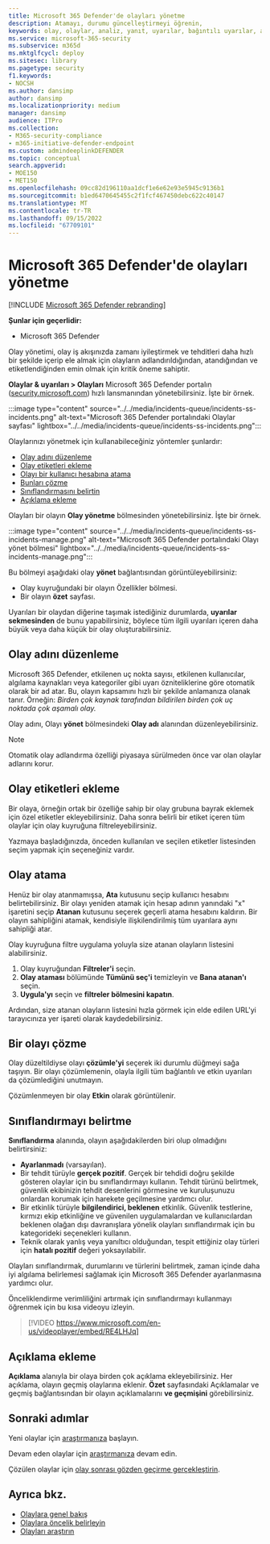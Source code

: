 ```yaml
---
title: Microsoft 365 Defender'de olayları yönetme
description: Atamayı, durumu güncelleştirmeyi öğrenin,
keywords: olay, olaylar, analiz, yanıt, uyarılar, bağıntılı uyarılar, atama, güncelleştirme, durum, yönetme, sınıflandırma, Microsoft, 365, m365
ms.service: microsoft-365-security
ms.subservice: m365d
ms.mktglfcycl: deploy
ms.sitesec: library
ms.pagetype: security
f1.keywords:
- NOCSH
ms.author: dansimp
author: dansimp
ms.localizationpriority: medium
manager: dansimp
audience: ITPro
ms.collection:
- M365-security-compliance
- m365-initiative-defender-endpoint
ms.custom: admindeeplinkDEFENDER
ms.topic: conceptual
search.appverid:
- MOE150
- MET150
ms.openlocfilehash: 09cc82d196110aa1dcf1e6e62e93e5945c9136b1
ms.sourcegitcommit: b1ed6470645455c2f1fcf467450debc622c40147
ms.translationtype: MT
ms.contentlocale: tr-TR
ms.lasthandoff: 09/15/2022
ms.locfileid: "67709101"
---
```

# <a name="manage-incidents-in-microsoft-365-defender"></a>Microsoft 365 Defender'de olayları yönetme

[!INCLUDE [Microsoft 365 Defender rebranding](../includes/microsoft-defender.md)]


**Şunlar için geçerlidir:**
- Microsoft 365 Defender

Olay yönetimi, olay iş akışınızda zamanı iyileştirmek ve tehditleri daha hızlı bir şekilde içerip ele almak için olayların adlandırıldığından, atandığından ve etiketlendiğinden emin olmak için kritik öneme sahiptir.

**Olaylar & uyarıları > Olayları** Microsoft 365 Defender portalın ([security.microsoft.com](https://security.microsoft.com)) hızlı lansmanından yönetebilirsiniz. İşte bir örnek.

:::image type="content" source="../../media/incidents-queue/incidents-ss-incidents.png" alt-text="Microsoft 365 Defender portalındaki Olaylar sayfası" lightbox="../../media/incidents-queue/incidents-ss-incidents.png":::

Olaylarınızı yönetmek için kullanabileceğiniz yöntemler şunlardır:

- [Olay adını düzenleme](#edit-the-incident-name)
- [Olay etiketleri ekleme](#add-incident-tags)
- [Olayı bir kullanıcı hesabına atama](#assign-an-incident)
- [Bunları çözme](#resolve-an-incident)
- [Sınıflandırmasını belirtin](#specify-the-classification)
- [Açıklama ekleme](#add-comments)

Olayları bir olayın **Olay yönetme** bölmesinden yönetebilirsiniz. İşte bir örnek.

:::image type="content" source="../../media/incidents-queue/incidents-ss-incidents-manage.png" alt-text="Microsoft 365 Defender portalındaki Olayı yönet bölmesi" lightbox="../../media/incidents-queue/incidents-ss-incidents-manage.png":::

Bu bölmeyi aşağıdaki olay **yönet** bağlantısından görüntüleyebilirsiniz:

- Olay kuyruğundaki bir olayın Özellikler bölmesi.
- Bir olayın **özet** sayfası.

Uyarıları bir olaydan diğerine taşımak istediğiniz durumlarda, **uyarılar sekmesinden** de bunu yapabilirsiniz, böylece tüm ilgili uyarıları içeren daha büyük veya daha küçük bir olay oluşturabilirsiniz.

## <a name="edit-the-incident-name"></a>Olay adını düzenleme

Microsoft 365 Defender, etkilenen uç nokta sayısı, etkilenen kullanıcılar, algılama kaynakları veya kategoriler gibi uyarı özniteliklerine göre otomatik olarak bir ad atar. Bu, olayın kapsamını hızlı bir şekilde anlamanıza olanak tanır. Örneğin: *Birden çok kaynak tarafından bildirilen birden çok uç noktada çok aşamalı olay.*

Olay adını, Olayı **yönet** bölmesindeki **Olay adı** alanından düzenleyebilirsiniz.

> [!NOTE]
> Otomatik olay adlandırma özelliği piyasaya sürülmeden önce var olan olaylar adlarını korur.

## <a name="add-incident-tags"></a>Olay etiketleri ekleme

Bir olaya, örneğin ortak bir özelliğe sahip bir olay grubuna bayrak eklemek için özel etiketler ekleyebilirsiniz. Daha sonra belirli bir etiket içeren tüm olaylar için olay kuyruğuna filtreleyebilirsiniz.

Yazmaya başladığınızda, önceden kullanılan ve seçilen etiketler listesinden seçim yapmak için seçeneğiniz vardır.

## <a name="assign-an-incident"></a>Olay atama

Henüz bir olay atanmamışsa, **Ata** kutusunu seçip kullanıcı hesabını belirtebilirsiniz. Bir olayı yeniden atamak için hesap adının yanındaki "x" işaretini seçip **Atanan** kutusunu seçerek geçerli atama hesabını kaldırın. Bir olayın sahipliğini atamak, kendisiyle ilişkilendirilmiş tüm uyarılara aynı sahipliği atar.

Olay kuyruğuna filtre uygulama yoluyla size atanan olayların listesini alabilirsiniz. 

1. Olay kuyruğundan **Filtreler'i** seçin.
2. **Olay ataması** bölümünde **Tümünü seç'i** temizleyin ve **Bana atanan'ı** seçin.
3. **Uygula'yı** seçin ve **filtreler bölmesini kapatın**.

Ardından, size atanan olayların listesini hızla görmek için elde edilen URL'yi tarayıcınıza yer işareti olarak kaydedebilirsiniz.

## <a name="resolve-an-incident"></a>Bir olayı çözme

Olay düzeltildiyse olayı **çözümle'yi** seçerek iki durumlu düğmeyi sağa taşıyın. Bir olayı çözümlemenin, olayla ilgili tüm bağlantılı ve etkin uyarıları da çözümlediğini unutmayın.

Çözümlenmeyen bir olay **Etkin** olarak görüntülenir.

## <a name="specify-the-classification"></a>Sınıflandırmayı belirtme

**Sınıflandırma** alanında, olayın aşağıdakilerden biri olup olmadığını belirtirsiniz:

- **Ayarlanmadı** (varsayılan).
- Bir tehdit türüyle **gerçek pozitif**. Gerçek bir tehdidi doğru şekilde gösteren olaylar için bu sınıflandırmayı kullanın. Tehdit türünü belirtmek, güvenlik ekibinizin tehdit desenlerini görmesine ve kuruluşunuzu onlardan korumak için harekete geçilmesine yardımcı olur.
- Bir etkinlik türüyle **bilgilendirici, beklenen** etkinlik. Güvenlik testlerine, kırmızı ekip etkinliğine ve güvenilen uygulamalardan ve kullanıcılardan beklenen olağan dışı davranışlara yönelik olayları sınıflandırmak için bu kategorideki seçenekleri kullanın.
- Teknik olarak yanlış veya yanıltıcı olduğundan, tespit ettiğiniz olay türleri için **hatalı pozitif** değeri yoksayılabilir.

Olayları sınıflandırmak, durumlarını ve türlerini belirtmek, zaman içinde daha iyi algılama belirlemesi sağlamak için Microsoft 365 Defender ayarlanmasına yardımcı olur.

Önceliklendirme verimliliğini artırmak için sınıflandırmayı kullanmayı öğrenmek için bu kısa videoyu izleyin.  
> [!VIDEO https://www.microsoft.com/en-us/videoplayer/embed/RE4LHJq]

## <a name="add-comments"></a>Açıklama ekleme

**Açıklama** alanıyla bir olaya birden çok açıklama ekleyebilirsiniz. Her açıklama, olayın geçmiş olaylarına eklenir. **Özet** sayfasındaki Açıklamalar ve geçmiş bağlantısından bir olayın açıklamalarını **ve geçmişini** görebilirsiniz.

## <a name="next-steps"></a>Sonraki adımlar

Yeni olaylar için [araştırmanıza](investigate-incidents.md) başlayın.

Devam eden olaylar için [araştırmanıza](investigate-incidents.md) devam edin.

Çözülen olaylar için [olay sonrası gözden geçirme gerçekleştirin](first-incident-post.md).

## <a name="see-also"></a>Ayrıca bkz.

- [Olaylara genel bakış](incidents-overview.md)
- [Olaylara öncelik belirleyin](incident-queue.md)
- [Olayları araştırın](investigate-incidents.md)
